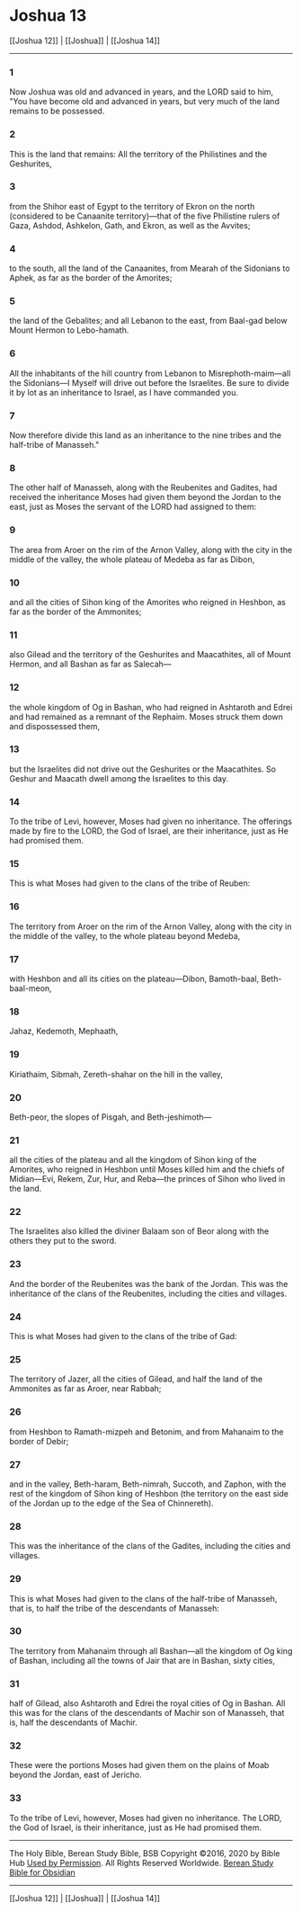 # Joshua 13

[[Joshua 12]] | [[Joshua]] | [[Joshua 14]]

---

### 1
Now Joshua was old and advanced in years, and the LORD said to him, "You have become old and advanced in years, but very much of the land remains to be possessed.

### 2
This is the land that remains: All the territory of the Philistines and the Geshurites,

### 3
from the Shihor east of Egypt to the territory of Ekron on the north (considered to be Canaanite territory)—that of the five Philistine rulers of Gaza, Ashdod, Ashkelon, Gath, and Ekron, as well as the Avvites;

### 4
to the south, all the land of the Canaanites, from Mearah of the Sidonians to Aphek, as far as the border of the Amorites;

### 5
the land of the Gebalites; and all Lebanon to the east, from Baal-gad below Mount Hermon to Lebo-hamath.

### 6
All the inhabitants of the hill country from Lebanon to Misrephoth-maim—all the Sidonians—I Myself will drive out before the Israelites. Be sure to divide it by lot as an inheritance to Israel, as I have commanded you.

### 7
Now therefore divide this land as an inheritance to the nine tribes and the half-tribe of Manasseh."

### 8
The other half of Manasseh, along with the Reubenites and Gadites, had received the inheritance Moses had given them beyond the Jordan to the east, just as Moses the servant of the LORD had assigned to them:

### 9
The area from Aroer on the rim of the Arnon Valley, along with the city in the middle of the valley, the whole plateau of Medeba as far as Dibon,

### 10
and all the cities of Sihon king of the Amorites who reigned in Heshbon, as far as the border of the Ammonites;

### 11
also Gilead and the territory of the Geshurites and Maacathites, all of Mount Hermon, and all Bashan as far as Salecah—

### 12
the whole kingdom of Og in Bashan, who had reigned in Ashtaroth and Edrei and had remained as a remnant of the Rephaim. Moses struck them down and dispossessed them,

### 13
but the Israelites did not drive out the Geshurites or the Maacathites. So Geshur and Maacath dwell among the Israelites to this day.

### 14
To the tribe of Levi, however, Moses had given no inheritance. The offerings made by fire to the LORD, the God of Israel, are their inheritance, just as He had promised them.

### 15
This is what Moses had given to the clans of the tribe of Reuben:

### 16
The territory from Aroer on the rim of the Arnon Valley, along with the city in the middle of the valley, to the whole plateau beyond Medeba,

### 17
with Heshbon and all its cities on the plateau—Dibon, Bamoth-baal, Beth-baal-meon,

### 18
Jahaz, Kedemoth, Mephaath,

### 19
Kiriathaim, Sibmah, Zereth-shahar on the hill in the valley,

### 20
Beth-peor, the slopes of Pisgah, and Beth-jeshimoth—

### 21
all the cities of the plateau and all the kingdom of Sihon king of the Amorites, who reigned in Heshbon until Moses killed him and the chiefs of Midian—Evi, Rekem, Zur, Hur, and Reba—the princes of Sihon who lived in the land.

### 22
The Israelites also killed the diviner Balaam son of Beor along with the others they put to the sword.

### 23
And the border of the Reubenites was the bank of the Jordan. This was the inheritance of the clans of the Reubenites, including the cities and villages.

### 24
This is what Moses had given to the clans of the tribe of Gad:

### 25
The territory of Jazer, all the cities of Gilead, and half the land of the Ammonites as far as Aroer, near Rabbah;

### 26
from Heshbon to Ramath-mizpeh and Betonim, and from Mahanaim to the border of Debir;

### 27
and in the valley, Beth-haram, Beth-nimrah, Succoth, and Zaphon, with the rest of the kingdom of Sihon king of Heshbon (the territory on the east side of the Jordan up to the edge of the Sea of Chinnereth).

### 28
This was the inheritance of the clans of the Gadites, including the cities and villages.

### 29
This is what Moses had given to the clans of the half-tribe of Manasseh, that is, to half the tribe of the descendants of Manasseh:

### 30
The territory from Mahanaim through all Bashan—all the kingdom of Og king of Bashan, including all the towns of Jair that are in Bashan, sixty cities,

### 31
half of Gilead, also Ashtaroth and Edrei the royal cities of Og in Bashan. All this was for the clans of the descendants of Machir son of Manasseh, that is, half the descendants of Machir.

### 32
These were the portions Moses had given them on the plains of Moab beyond the Jordan, east of Jericho.

### 33
To the tribe of Levi, however, Moses had given no inheritance. The LORD, the God of Israel, is their inheritance, just as He had promised them.

---

The Holy Bible, Berean Study Bible, BSB
Copyright ©2016, 2020 by Bible Hub
[Used by Permission](https://berean.bible/terms.htm). All Rights Reserved Worldwide.
[Berean Study Bible for Obsidian](https://github.com/gapmiss/berean-study-bible-for-obsidian)

---

[[Joshua 12]] | [[Joshua]] | [[Joshua 14]]

